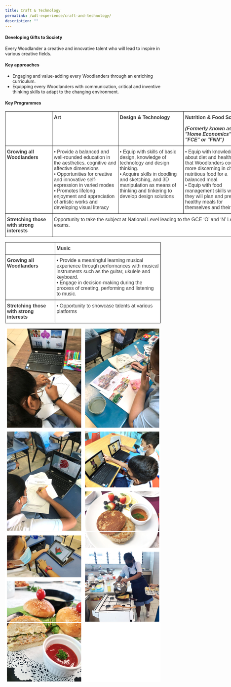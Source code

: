 ```yaml
---
title: Craft & Technology
permalink: /wdl-experience/craft-and-technology/
description: ""
---
```

#### Developing Gifts to Society

Every Woodlander a creative and innovative talent who will lead to inspire in various creative fields.

#### Key approaches

*   Engaging and value-adding every Woodlanders through an enriching curriculum.
*   Equipping every Woodlanders with communication, critical and inventive thinking skills to adapt to the changing environment.

#### Key Programmes

<style type="text/css">
.tg  {border-collapse:collapse;border-spacing:0;margin:0px auto;}
.tg td{border-color:black;border-style:solid;border-width:1px;font-family:Arial, sans-serif;font-size:14px;
  overflow:hidden;padding:10px 5px;word-break:normal;}
.tg th{border-color:black;border-style:solid;border-width:1px;font-family:Arial, sans-serif;font-size:14px;
  font-weight:normal;overflow:hidden;padding:10px 5px;word-break:normal;}
.tg .tg-oku2{background-color:#FFF;color:#3A3A3A;font-size:16px;text-align:left;vertical-align:top}
.tg .tg-l8if{background-color:#FFF;color:#3A3A3A;font-size:16px;font-weight:bold;text-align:left;vertical-align:top}
</style>
<table class="tg" style="undefined;table-layout: fixed; width: 794px">
<colgroup>
<col style="width: 152px">
<col style="width: 214px">
<col style="width: 212px">
<col style="width: 216px">
</colgroup>
<tbody>
  <tr>
    <td class="tg-l8if"></td>
    <td class="tg-l8if"><span style="font-weight:bold;font-style:inherit">Art</span></td>
    <td class="tg-l8if"><span style="font-weight:bold;font-style:inherit">Design &amp; Technology</span></td>
    <td class="tg-l8if"><span style="font-weight:bold;font-style:inherit">Nutrition &amp; Food Science</span><br><br><span style="font-weight:inherit;font-style:italic">(Formerly known as "Home Economics" , "FCE" or "FNN")</span></td>
  </tr>
  <tr>
    <td class="tg-l8if"><span style="font-weight:bold;font-style:inherit">Growing all Woodlanders</span></td>
    <td class="tg-oku2"><span style="font-weight:400;font-style:normal">•</span><span style="font-weight:inherit;font-style:inherit"> Provide a balanced and well-rounded education in the aesthetics, cognitive and affective dimensions</span><br><span style="font-weight:400;font-style:normal">•</span><span style="font-weight:inherit;font-style:inherit"> Opportunities for creative and innovative self-expression in varied modes</span><br><span style="font-weight:400;font-style:normal">•</span><span style="font-weight:inherit;font-style:inherit"> Promotes lifelong enjoyment and appreciation of artistic works and developing visual literacy</span></td>
    <td class="tg-oku2"><span style="font-weight:400;font-style:normal">•</span><span style="font-weight:inherit;font-style:inherit"> Equip with skills of basic design, knowledge of technology and design thinking.</span><br><span style="font-weight:400;font-style:normal">•</span><span style="font-weight:inherit;font-style:inherit"> Acquire skills in doodling and sketching, and 3D manipulation as means of thinking and tinkering to develop design solutions</span></td>
    <td class="tg-oku2"><span style="font-weight:400;font-style:normal">•</span><span style="font-weight:inherit;font-style:inherit"> Equip with knowledge about diet and health, so that Woodlanders could be more discerning in choosing nutritious food for a balanced meal.</span><br><span style="font-weight:400;font-style:normal">•</span><span style="font-weight:inherit;font-style:inherit"> Equip with food management skills where they will plan and prepare healthy meals for themselves and their family.</span></td>
  </tr>
  <tr>
    <td class="tg-l8if"><span style="font-weight:bold;font-style:inherit">Stretching those with strong interests</span></td>
    <td class="tg-oku2" colspan="3"><span style="font-weight:inherit;font-style:inherit">Opportunity to take the subject at National Level leading to the GCE ‘O’ and ‘N’ Level exams.</span></td>
  </tr>
</tbody>
</table>


<br>

<style type="text/css">
.tg  {border-collapse:collapse;border-spacing:0;margin:0px auto;}
.tg td{border-color:black;border-style:solid;border-width:1px;font-family:Arial, sans-serif;font-size:14px;
  overflow:hidden;padding:10px 5px;word-break:normal;}
.tg th{border-color:black;border-style:solid;border-width:1px;font-family:Arial, sans-serif;font-size:14px;
  font-weight:normal;overflow:hidden;padding:10px 5px;word-break:normal;}
.tg .tg-oku2{background-color:#FFF;color:#3A3A3A;font-size:16px;text-align:left;vertical-align:top}
.tg .tg-l8if{background-color:#FFF;color:#3A3A3A;font-size:16px;font-weight:bold;text-align:left;vertical-align:top}
</style>
<table class="tg">
<tbody>
  <tr>
    <td class="tg-l8if"></td>
    <td class="tg-l8if"><span style="font-weight:bold;font-style:inherit">Music</span></td>
  </tr>
  <tr>
    <td class="tg-l8if"><span style="font-weight:bold;font-style:inherit">Growing all Woodlanders</span></td>
    <td class="tg-oku2"><span style="font-weight:400;font-style:normal">•</span><span style="font-weight:400;font-style:inherit"> Provide a meaningful learning musical experience through performances with musical instruments such as the guitar, ukulele and keyboard.</span><br><span style="font-weight:400;font-style:normal">•</span><span style="font-weight:400;font-style:inherit"> Engage in decision-making during the process of creating, performing and listening to music.</span></td>
  </tr>
  <tr>
    <td class="tg-l8if"><span style="font-weight:bold;font-style:inherit">Stretching those with strong interests</span></td>
    <td class="tg-oku2"><span style="font-weight:400;font-style:normal">•</span><span style="font-weight:inherit;font-style:inherit"> Opportunity to showcase talents at various platforms</span></td>
  </tr>
</tbody>
</table>

![](/images/cnt0.png)
![](/images/cnt1.png)
![](/images/cnt2.png)
![](/images/cnt3.png)

